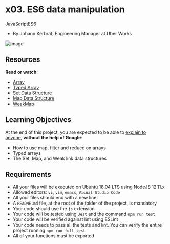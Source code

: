x03. ES6 data manipulation
==========================

JavaScriptES6

-   By Johann Kerbrat, Engineering Manager at Uber Works

![image](https://user-images.githubusercontent.com/106776383/234062761-0cefed45-eac5-4f61-a7e0-35589a3033e6.png)

Resources
---------

**Read or watch**:

-   [Array](https://developer.mozilla.org/en-US/docs/Web/JavaScript/Reference/Global_Objects/Array "Array")
-   [Typed Array](https://developer.mozilla.org/en-US/docs/Web/JavaScript/Typed_arrays "Typed Array")
-   [Set Data Structure](https://developer.mozilla.org/en-US/docs/Web/JavaScript/Reference/Global_Objects/Set "Set Data Structure")
-   [Map Data Structure](https://developer.mozilla.org/en-US/docs/Web/JavaScript/Reference/Global_Objects/Map "Map Data Structure")
-   [WeakMap](https://developer.mozilla.org/en-US/docs/Web/JavaScript/Reference/Global_Objects/WeakMap "WeakMap")

Learning Objectives
-------------------

At the end of this project, you are expected to be able to [explain to anyone](https://fs.blog/feynman-learning-technique/ "explain to anyone"), **without the help of Google**:

-   How to use map, filter and reduce on arrays
-   Typed arrays
-   The Set, Map, and Weak link data structures

Requirements
------------

-   All your files will be executed on Ubuntu 18.04 LTS using NodeJS 12.11.x
-   Allowed editors: `vi`, `vim`, `emacs`, `Visual Studio Code`
-   All your files should end with a new line
-   A `README.md` file, at the root of the folder of the project, is mandatory
-   Your code should use the `js` extension
-   Your code will be tested using `Jest` and the command `npm run test`
-   Your code will be verified against lint using ESLint
-   Your code needs to pass all the tests and lint. You can verify the entire project running `npm run full-test`
-   All of your functions must be exported

